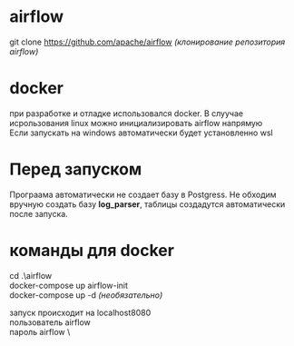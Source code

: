 # airflow
git clone https://github.com/apache/airflow _(клонирование репозитория airflow)_

# docker
при разработке и отладке использовался docker. В слуучае исрользования linux можно инициализировать airflow напрямую\
Если запускать на windows автоматически будет установленно wsl 

# Перед запуском 
Програама автоматически не создает базу в Postgress. Не обходим вручную создать базу **log_parser**, таблицы создадутся автоматически после запуска.

# команды для docker
cd .\airflow\
docker-compose up airflow-init \
docker-compose up -d _(необязательно)_

запуск происходит на localhost8080\
пользователь airflow\
пароль airflow \